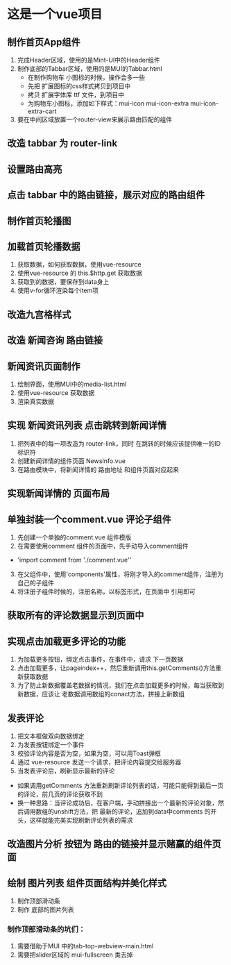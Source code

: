 # 这是一个vue项目
## 制作首页App组件
1. 完成Header区域，使用的是Mint-UI中的Header组件
2. 制作底部的Tabbar区域，使用的是MUI的Tabbar.html
   + 在制作购物车 小图标的时候，操作会多一些
   + 先把 扩展图标的css样式拷贝到项目中
   + 拷贝 扩展字体库 ttf 文件，到项目中
   + 为购物车小图标，添加如下样式：mui-icon mui-icon-extra mui-icon-extra-cart
3. 要在中间区域放置一个router-view来展示路由匹配的组件

## 改造 tabbar 为 router-link

## 设置路由高亮

## 点击 tabbar 中的路由链接，展示对应的路由组件

## 制作首页轮播图

## 加载首页轮播数据
1. 获取数据，如何获取数据，使用vue-resource
2. 使用vue-resource 的 this.$http.get 获取数据
3. 获取到的数据，要保存到data身上
4. 使用v-for循环渲染每个item项

## 改造九宫格样式

## 改造 新闻咨询 路由链接

## 新闻资讯页面制作
1. 绘制界面，使用MUI中的media-list.html
2. 使用vue-resource 获取数据
3. 渲染真实数据


## 实现 新闻资讯列表 点击跳转到新闻详情
1. 把列表中的每一项改造为 router-link，同时 在跳转的时候应该提供唯一的ID标识符
2. 创建新闻详情的组件页面 NewsInfo.vue
3. 在路由模块中，将新闻详情的 路由地址 和组件页面对应起来


## 实现新闻详情的 页面布局

## 单独封装一个comment.vue 评论子组件
1. 先创建一个单独的comment.vue 组件模版
2. 在需要使用comment 组件的页面中，先手动导入comment组件
  + 'import comment from './comment.vue''
3. 在父组件中，使用'components'属性，将刚才导入的comment组件，注册为自己的子组件
4. 将注册子组件时候的，注册名称，以标签形式，在页面中 引用即可

## 获取所有的评论数据显示到页面中

## 实现点击加载更多评论的功能
1. 为加载更多按钮，绑定点击事件，在事件中，请求 下一页数据
2. 点击加载更多，让pageindex++，然后重新调用this.getComments()方法重新获取数据
3. 为了防止新数据覆盖老数据的情况，我们在点击加载更多的时候，每当获取到新数据，应该让
老数据调用数组的conact方法，拼接上新数组

## 发表评论
1. 把文本框做双向数据绑定
2. 为发表按钮绑定一个事件
3. 校验评论内容是否为空，如果为空，可以用Toast弹框
4. 通过 vue-resource 发送一个请求，把评论内容提交给服务器
5. 当发表评论后，刷新显示最新的评论
  + 如果调用getComments 方法重新刷新评论列表的话，可能只能得到最后一页的评论，前几页的评论获取不到
  + 换一种思路：当评论成功后，在客户端，手动拼接出一个最新的评论对象，然后调用数组的unshift方法，把
  最新的评论，追加到data中comments 的开头，这样就能完美实现刷新评论列表的需求


## 改造图片分析 按钮为 路由的链接并显示赌赢的组件页面

## 绘制 图片列表 组件页面结构并美化样式
1. 制作顶部滑动条
2. 制作 底部的图片列表
### 制作顶部滑动条的坑们：
1. 需要借助于MUI 中的tab-top-webview-main.html
2. 需要把slider区域的 mui-fullscreen 类去掉